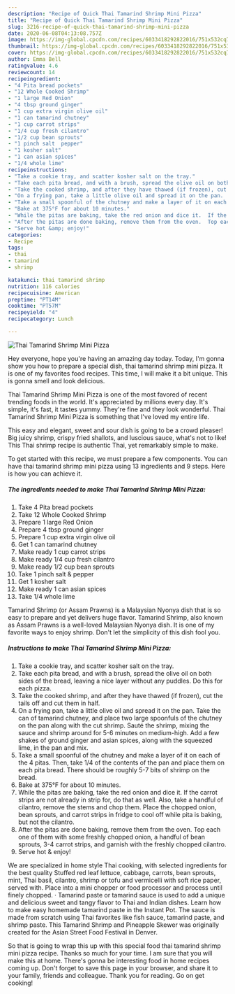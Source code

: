 ```yaml
---
description: "Recipe of Quick Thai Tamarind Shrimp Mini Pizza"
title: "Recipe of Quick Thai Tamarind Shrimp Mini Pizza"
slug: 3216-recipe-of-quick-thai-tamarind-shrimp-mini-pizza
date: 2020-06-08T04:13:08.757Z
image: https://img-global.cpcdn.com/recipes/6033418292822016/751x532cq70/thai-tamarind-shrimp-mini-pizza-recipe-main-photo.jpg
thumbnail: https://img-global.cpcdn.com/recipes/6033418292822016/751x532cq70/thai-tamarind-shrimp-mini-pizza-recipe-main-photo.jpg
cover: https://img-global.cpcdn.com/recipes/6033418292822016/751x532cq70/thai-tamarind-shrimp-mini-pizza-recipe-main-photo.jpg
author: Emma Bell
ratingvalue: 4.6
reviewcount: 14
recipeingredient:
- "4 Pita bread pockets"
- "12 Whole Cooked Shrimp"
- "1 large Red Onion"
- "4 tbsp ground ginger"
- "1 cup extra virgin olive oil"
- "1 can tamarind chutney"
- "1 cup carrot strips"
- "1/4 cup fresh cilantro"
- "1/2 cup bean sprouts"
- "1 pinch salt  pepper"
- "1 kosher salt"
- "1 can asian spices"
- "1/4 whole lime"
recipeinstructions:
- "Take a cookie tray, and scatter kosher salt on the tray."
- "Take each pita bread, and with a brush, spread the olive oil on both sides of the bread, leaving a nice layer without any puddles. Do this for each pizza."
- "Take the cooked shrimp, and after they have thawed (if frozen), cut the tails off and cut them in half."
- "On a frying pan, take a little olive oil and spread it on the pan.  Take the can of tamarind chutney, and place two large spoonfuls of the chutney on the pan along with the cut shrimp.  Sauté the shrimp, mixing the sauce and shrimp around for 5-6 minutes on medium-high.  Add a few shakes of ground ginger and asian spices, along with the squeezed lime, in the pan and mix."
- "Take a small spoonful of the chutney and make a layer of it on each of the 4 pitas.  Then, take 1/4 of the contents of the pan and place them on each pita bread.  There should be roughly 5-7 bits of shrimp on the bread."
- "Bake at 375°F for about 10 minutes."
- "While the pitas are baking, take the red onion and dice it.  If the carrot strips are not already in strip for, do that as well. Also, take a handful of cilantro, remove the stems and chop them. Place the chopped onion, bean sprouts, and carrot strips in fridge to cool off while pita is baking, but not the cilantro."
- "After the pitas are done baking, remove them from the oven.  Top each one of them with some freshly chopped onion, a handful of bean sprouts, 3-4 carrot strips, and garnish with the freshly chopped cilantro."
- "Serve hot &amp; enjoy!"
categories:
- Recipe
tags:
- thai
- tamarind
- shrimp

katakunci: thai tamarind shrimp 
nutrition: 116 calories
recipecuisine: American
preptime: "PT14M"
cooktime: "PT57M"
recipeyield: "4"
recipecategory: Lunch

---
```



![Thai Tamarind Shrimp Mini Pizza](https://img-global.cpcdn.com/recipes/6033418292822016/751x532cq70/thai-tamarind-shrimp-mini-pizza-recipe-main-photo.jpg)

Hey everyone, hope you're having an amazing day today. Today, I'm gonna show you how to prepare a special dish, thai tamarind shrimp mini pizza. It is one of my favorites food recipes. This time, I will make it a bit unique. This is gonna smell and look delicious.

Thai Tamarind Shrimp Mini Pizza is one of the most favored of recent trending foods in the world. It's appreciated by millions every day. It's simple, it's fast, it tastes yummy. They're fine and they look wonderful. Thai Tamarind Shrimp Mini Pizza is something that I've loved my entire life.

This easy and elegant, sweet and sour dish is going to be a crowd pleaser! Big juicy shrimp, crispy fried shallots, and luscious sauce, what&#39;s not to like! This Thai shrimp recipe is authentic Thai, yet remarkably simple to make.


To get started with this recipe, we must prepare a few components. You can have thai tamarind shrimp mini pizza using 13 ingredients and 9 steps. Here is how you can achieve it.

<!--inarticleads1-->

##### The ingredients needed to make Thai Tamarind Shrimp Mini Pizza:

1. Take 4 Pita bread pockets
1. Take 12 Whole Cooked Shrimp
1. Prepare 1 large Red Onion
1. Prepare 4 tbsp ground ginger
1. Prepare 1 cup extra virgin olive oil
1. Get 1 can tamarind chutney
1. Make ready 1 cup carrot strips
1. Make ready 1/4 cup fresh cilantro
1. Make ready 1/2 cup bean sprouts
1. Take 1 pinch salt &amp; pepper
1. Get 1 kosher salt
1. Make ready 1 can asian spices
1. Take 1/4 whole lime


Tamarind Shrimp (or Assam Prawns) is a Malaysian Nyonya dish that is so easy to prepare and yet delivers huge flavor. Tamarind Shrimp, also known as Assam Prawns is a well-loved Malaysian Nyonya dish. It is one of my favorite ways to enjoy shrimp. Don&#39;t let the simplicity of this dish fool you. 

<!--inarticleads2-->

##### Instructions to make Thai Tamarind Shrimp Mini Pizza:

1. Take a cookie tray, and scatter kosher salt on the tray.
1. Take each pita bread, and with a brush, spread the olive oil on both sides of the bread, leaving a nice layer without any puddles. Do this for each pizza.
1. Take the cooked shrimp, and after they have thawed (if frozen), cut the tails off and cut them in half.
1. On a frying pan, take a little olive oil and spread it on the pan.  Take the can of tamarind chutney, and place two large spoonfuls of the chutney on the pan along with the cut shrimp.  Sauté the shrimp, mixing the sauce and shrimp around for 5-6 minutes on medium-high.  Add a few shakes of ground ginger and asian spices, along with the squeezed lime, in the pan and mix.
1. Take a small spoonful of the chutney and make a layer of it on each of the 4 pitas.  Then, take 1/4 of the contents of the pan and place them on each pita bread.  There should be roughly 5-7 bits of shrimp on the bread.
1. Bake at 375°F for about 10 minutes.
1. While the pitas are baking, take the red onion and dice it.  If the carrot strips are not already in strip for, do that as well. Also, take a handful of cilantro, remove the stems and chop them. Place the chopped onion, bean sprouts, and carrot strips in fridge to cool off while pita is baking, but not the cilantro.
1. After the pitas are done baking, remove them from the oven.  Top each one of them with some freshly chopped onion, a handful of bean sprouts, 3-4 carrot strips, and garnish with the freshly chopped cilantro.
1. Serve hot &amp; enjoy!


We are specialized in home style Thai cooking, with selected ingredients for the best quality Stuffed red leaf lettuce, cabbage, carrots, bean sprouts, mint, Thai basil, cilantro, shrimp or tofu and vermicelli with soft rice paper, served with. Place into a mini chopper or food processor and process until finely chopped. · Tamarind paste or tamarind sauce is used to add a unique and delicious sweet and tangy flavor to Thai and Indian dishes. Learn how to make easy homemade tamarind paste in the Instant Pot. The sauce is made from scratch using Thai favorites like fish sauce, tamarind paste, and shrimp paste. This Tamarind Shrimp and Pineapple Skewer was originally created for the Asian Street Food Festival in Denver. 

So that is going to wrap this up with this special food thai tamarind shrimp mini pizza recipe. Thanks so much for your time. I am sure that you will make this at home. There's gonna be interesting food in home recipes coming up. Don't forget to save this page in your browser, and share it to your family, friends and colleague. Thank you for reading. Go on get cooking!
